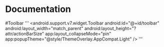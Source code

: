 # Documentation

#Toolbar
'''
<android.support.v7.widget.Toolbar
android:id="@+id/toolbar"
android:layout_width="match_parent"
android:layout_height="?attr/actionBarSize"
app:layout_collapseMode="pin"
app:popupTheme="@style/ThemeOverlay.AppCompat.Light" />
'''

<FrameLayout xmlns:android="http://schemas.android.com/apk/res/android"
xmlns:app="http://schemas.android.com/apk/res-auto"
android:id="@+id/fl_root"
android:layout_width="match_parent"
android:layout_height="wrap_content"
android:orientation="vertical">

<LinearLayout
android:layout_width="match_parent"
android:layout_height="@dimen/actionbar_height"
android:layout_below="@+id/img_plan"
android:gravity="center"
android:orientation="horizontal">

<ImageView
android:id="@+id/btn_action_left"
android:layout_width="wrap_content"
android:layout_height="wrap_content"
android:layout_gravity="left"
android:layout_weight="0.5"
android:gravity="center"
android:onClick="actionLeft"
app:srcCompat="@mipmap/ic_back_white" />

<TextView
android:id="@+id/txt_title"
android:layout_width="wrap_content"
android:layout_height="wrap_content"
android:layout_weight="3"
android:gravity="center"
android:text="Control"
android:textColor="@color/color_text_white"
android:textSize="@dimen/connect_text_size_title" />

<TextView
android:id="@+id/btn_action_right"
android:layout_width="wrap_content"
android:layout_height="wrap_content"
android:layout_weight="1"
android:gravity="center"
android:onClick="actionRight"
android:text="Close"
android:textColor="@color/color_text_white"
android:textSize="@dimen/connect_text_size_title" />

</LinearLayout>

</FrameLayout>
